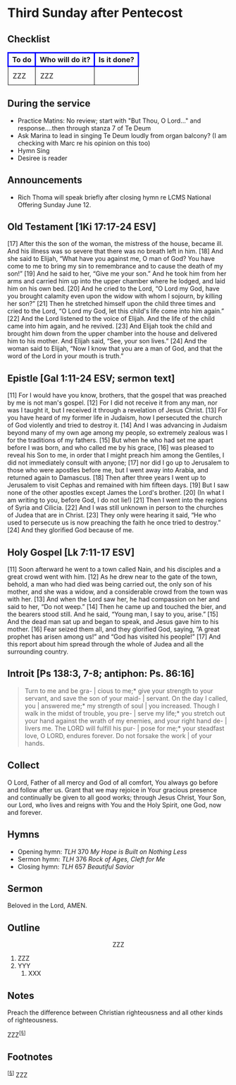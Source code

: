 <head>
<meta charset="utf-8">
<style>
th { text-align: center; font-weight: bold; vertical-align: baseline; border: 3px solid blue; }
td { border: 1px solid black; padding: 10px; }
.h { visibility: hidden; }
</style>
<title>sermon</title>
</head>

# Third Sunday after Pentecost

## Checklist

<table>
<tr>
<th>To do</th><th>Who will do it?</th><th>Is it done?</th>
</tr>
<tr>
<td>ZZZ</td><td>ZZZ</td><td></td>
</tr>
</table>

## During the service

* Practice Matins: No review; start with "But Thou, O Lord..." and response....then through stanza 7 of Te Deum
* Ask Marina to lead in singing Te Deum loudly from organ balcony? (I am checking with Marc re his opinion on this too)
* Hymn Sing
* Desiree is reader

## Announcements

* Rich Thoma will speak briefly after closing hymn re LCMS National Offering Sunday June 12.

## Old Testament [1Ki 17:17-24 ESV]
	
[17] After this the son of the woman, the mistress of the house, became ill. And his illness was so severe that there was no breath left in him. [18] And she said to Elijah, “What have you against me, O man of God? You have come to me to bring my sin to remembrance and to cause the death of my son!” [19] And he said to her, “Give me your son.” And he took him from her arms and carried him up into the upper chamber where he lodged, and laid him on his own bed. [20] And he cried to the Lord, “O Lord my God, have you brought calamity even upon the widow with whom I sojourn, by killing her son?” [21] Then he stretched himself upon the child three times and cried to the Lord, “O Lord my God, let this child's life come into him again.” [22] And the Lord listened to the voice of Elijah. And the life of the child came into him again, and he revived. [23] And Elijah took the child and brought him down from the upper chamber into the house and delivered him to his mother. And Elijah said, “See, your son lives.” [24] And the woman said to Elijah, “Now I know that you are a man of God, and that the word of the Lord in your mouth is truth.”
	
## Epistle [Gal 1:11-24 ESV; sermon text]

[11] For I would have you know, brothers, that the gospel that was preached by me is not man's gospel. [12] For I did not receive it from any man, nor was I taught it, but I received it through a revelation of Jesus Christ. [13] For you have heard of my former life in Judaism, how I persecuted the church of God violently and tried to destroy it. [14] And I was advancing in Judaism beyond many of my own age among my people, so extremely zealous was I for the traditions of my fathers. [15] But when he who had set me apart before I was born, and who called me by his grace, [16] was pleased to reveal his Son to me, in order that I might preach him among the Gentiles, I did not immediately consult with anyone; [17] nor did I go up to Jerusalem to those who were apostles before me, but I went away into Arabia, and returned again to Damascus.
[18] Then after three years I went up to Jerusalem to visit Cephas and remained with him fifteen days. [19] But I saw none of the other apostles except James the Lord's brother. [20] (In what I am writing to you, before God, I do not lie!) [21] Then I went into the regions of Syria and Cilicia. [22] And I was still unknown in person to the churches of Judea that are in Christ. [23] They only were hearing it said, “He who used to persecute us is now preaching the faith he once tried to destroy.” [24] And they glorified God because of me.

## Holy Gospel [Lk 7:11-17 ESV]

[11] Soon afterward he went to a town called Nain, and his disciples and a great crowd went with him. [12] As he drew near to the gate of the town, behold, a man who had died was being carried out, the only son of his mother, and she was a widow, and a considerable crowd from the town was with her. [13] And when the Lord saw her, he had compassion on her and said to her, “Do not weep.” [14] Then he came up and touched the bier, and the bearers stood still. And he said, “Young man, I say to you, arise.” [15] And the dead man sat up and began to speak, and Jesus gave him to his mother. [16] Fear seized them all, and they glorified God, saying, “A great prophet has arisen among us!” and “God has visited his people!” [17] And this report about him spread through the whole of Judea and all the surrounding country.


## Introit [Ps 138:3, 7-8; antiphon: Ps. 86:16]

> Turn to me and be gra- | cious to me;*
> give your strength to your servant, and save the son of your maid- | servant.
> On the day I called, you | answered me;*
> my strength of soul | you increased.
> Though I walk in the midst of trouble, you pre- | serve my life;*
> you stretch out your hand against the wrath of my enemies, and your right hand de- | livers me.
> The LORD will fulfill his pur- | pose for me;*
> your steadfast love, O LORD, endures forever. Do not forsake the work | of your hands.


## Collect

O Lord, Father of all mercy and God of all comfort, You always go before and follow after us. Grant that we may rejoice in Your gracious presence and continually be given to all good works; through Jesus Christ, Your Son, our Lord, who lives and reigns with You and the Holy Spirit, one God, now and forever.

## Hymns

* Opening hymn: _TLH_ 370 _My Hope is Built on Nothing Less_
* Sermon hymn: _TLH_ 376 _Rock of Ages, Cleft for Me_
* Closing hymn: _TLH_ 657 _Beautiful Savior_

## Sermon

Beloved in the Lord, AMEN.

## Outline

<center>ZZZ</center>

1. ZZZ
1. YYY
    1. XXX

## Notes

Preach the difference between Christian righteousness and all other kinds of righteousness.

ZZZ<sup>[<a name="id0002" href="#ftn.id0002">§</a>]</sup>

## Footnotes

<sup>[<a name="ftn.id0002" href="#id0002">§</a>]</sup>
ZZZ
